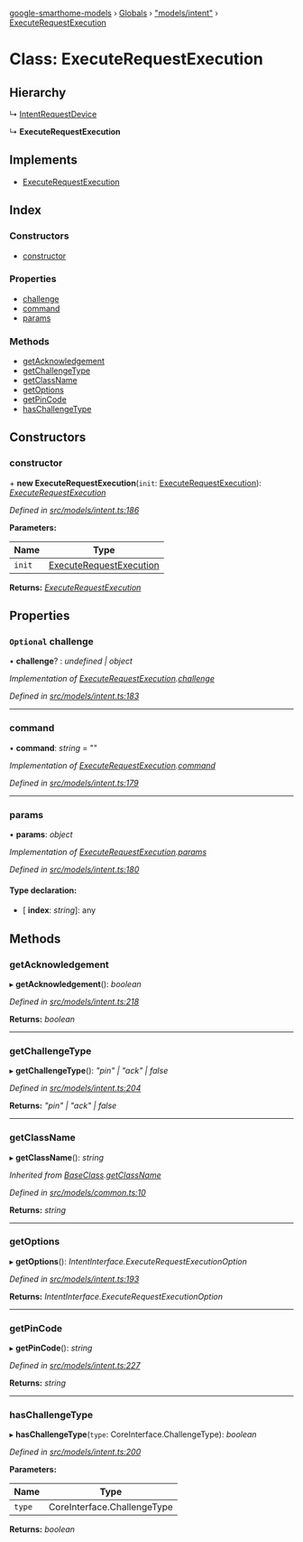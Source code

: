 [google-smarthome-models](../README.md) › [Globals](../globals.md) › ["models/intent"](../modules/_models_intent_.md) › [ExecuteRequestExecution](_models_intent_.executerequestexecution.md)

# Class: ExecuteRequestExecution

## Hierarchy

  ↳ [IntentRequestDevice](_models_intent_.intentrequestdevice.md)

  ↳ **ExecuteRequestExecution**

## Implements

* [ExecuteRequestExecution](../interfaces/_models_interfaces_i_intent_.executerequestexecution.md)

## Index

### Constructors

* [constructor](_models_intent_.executerequestexecution.md#constructor)

### Properties

* [challenge](_models_intent_.executerequestexecution.md#optional-challenge)
* [command](_models_intent_.executerequestexecution.md#command)
* [params](_models_intent_.executerequestexecution.md#params)

### Methods

* [getAcknowledgement](_models_intent_.executerequestexecution.md#getacknowledgement)
* [getChallengeType](_models_intent_.executerequestexecution.md#getchallengetype)
* [getClassName](_models_intent_.executerequestexecution.md#getclassname)
* [getOptions](_models_intent_.executerequestexecution.md#getoptions)
* [getPinCode](_models_intent_.executerequestexecution.md#getpincode)
* [hasChallengeType](_models_intent_.executerequestexecution.md#haschallengetype)

## Constructors

###  constructor

\+ **new ExecuteRequestExecution**(`init`: [ExecuteRequestExecution](../interfaces/_models_interfaces_i_intent_.executerequestexecution.md)): *[ExecuteRequestExecution](_models_intent_.executerequestexecution.md)*

*Defined in [src/models/intent.ts:186](https://github.com/galactic1969/google-smarthome-models/blob/633871f/src/models/intent.ts#L186)*

**Parameters:**

Name | Type |
------ | ------ |
`init` | [ExecuteRequestExecution](../interfaces/_models_interfaces_i_intent_.executerequestexecution.md) |

**Returns:** *[ExecuteRequestExecution](_models_intent_.executerequestexecution.md)*

## Properties

### `Optional` challenge

• **challenge**? : *undefined | object*

*Implementation of [ExecuteRequestExecution](../interfaces/_models_interfaces_i_intent_.executerequestexecution.md).[challenge](../interfaces/_models_interfaces_i_intent_.executerequestexecution.md#optional-challenge)*

*Defined in [src/models/intent.ts:183](https://github.com/galactic1969/google-smarthome-models/blob/633871f/src/models/intent.ts#L183)*

___

###  command

• **command**: *string* = ""

*Implementation of [ExecuteRequestExecution](../interfaces/_models_interfaces_i_intent_.executerequestexecution.md).[command](../interfaces/_models_interfaces_i_intent_.executerequestexecution.md#command)*

*Defined in [src/models/intent.ts:179](https://github.com/galactic1969/google-smarthome-models/blob/633871f/src/models/intent.ts#L179)*

___

###  params

• **params**: *object*

*Implementation of [ExecuteRequestExecution](../interfaces/_models_interfaces_i_intent_.executerequestexecution.md).[params](../interfaces/_models_interfaces_i_intent_.executerequestexecution.md#params)*

*Defined in [src/models/intent.ts:180](https://github.com/galactic1969/google-smarthome-models/blob/633871f/src/models/intent.ts#L180)*

#### Type declaration:

* \[ **index**: *string*\]: any

## Methods

###  getAcknowledgement

▸ **getAcknowledgement**(): *boolean*

*Defined in [src/models/intent.ts:218](https://github.com/galactic1969/google-smarthome-models/blob/633871f/src/models/intent.ts#L218)*

**Returns:** *boolean*

___

###  getChallengeType

▸ **getChallengeType**(): *"pin" | "ack" | false*

*Defined in [src/models/intent.ts:204](https://github.com/galactic1969/google-smarthome-models/blob/633871f/src/models/intent.ts#L204)*

**Returns:** *"pin" | "ack" | false*

___

###  getClassName

▸ **getClassName**(): *string*

*Inherited from [BaseClass](_models_common_.baseclass.md).[getClassName](_models_common_.baseclass.md#getclassname)*

*Defined in [src/models/common.ts:10](https://github.com/galactic1969/google-smarthome-models/blob/633871f/src/models/common.ts#L10)*

**Returns:** *string*

___

###  getOptions

▸ **getOptions**(): *IntentInterface.ExecuteRequestExecutionOption*

*Defined in [src/models/intent.ts:193](https://github.com/galactic1969/google-smarthome-models/blob/633871f/src/models/intent.ts#L193)*

**Returns:** *IntentInterface.ExecuteRequestExecutionOption*

___

###  getPinCode

▸ **getPinCode**(): *string*

*Defined in [src/models/intent.ts:227](https://github.com/galactic1969/google-smarthome-models/blob/633871f/src/models/intent.ts#L227)*

**Returns:** *string*

___

###  hasChallengeType

▸ **hasChallengeType**(`type`: CoreInterface.ChallengeType): *boolean*

*Defined in [src/models/intent.ts:200](https://github.com/galactic1969/google-smarthome-models/blob/633871f/src/models/intent.ts#L200)*

**Parameters:**

Name | Type |
------ | ------ |
`type` | CoreInterface.ChallengeType |

**Returns:** *boolean*
